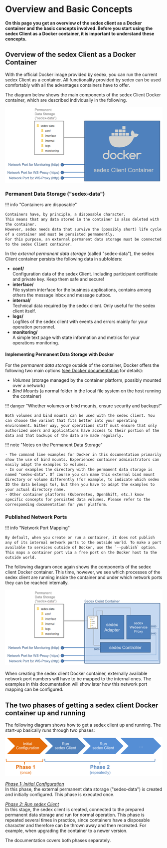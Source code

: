 # Overview and Basic Concepts

**On this page you get an overview of the sedex client as a Docker container and the basic concepts involved.
Before you start using the sedex Client as a Docker container, it is important to understand these concepts.**



## Overview of the sedex Client as a Docker Container

With the official Docker image provided by sedex, you can run the current sedex Client as a container. All functionality provided by sedex can be used comfortably with all the advantages containers have to offer.

The diagram below shows the main components of the sedex Client Docker container, which are described individually in the following.

![Overview of the sedex Client as a Docker Container](/assets/v6/sedex-client-container-volume-overview-1.png)


<a name="Permanent_Data_Storage"></a>
### Permanent Data Storage ("sedex-data")

!!! info "Containers are disposable"

    Containers have, by principle, a disposable character.
    This means that any data stored in the container is also deleted with the container.
    However, sedex needs data that survive the (possibly short) life cycle of a container and must be persisted permanently.
    For this purpose, an external permanent data storage must be connected to the sedex Client container.

In the *external permanent data storage* (called "sedex-data"), the sedex Client container persists the following data in subfolders:

- **conf/**<br /> Configuration data of the sedex Client. Including participant certificate and private key. Keep them safe and secure!
- **interface/**<br /> File system interface for the business applications, contains among others the message inbox and message outbox.
- **internal/**<br /> Technical data required by the sedex client. Only useful for the sedex client itself.
- **logs/**<br /> Logfiles of the sedex client with events and errors mainly for your operation personnel.
- **monitoring/**<br /> A simple text page with state information and metrics for your operations monitoring.


#### Implementing Permanent Data Storage with Docker

For the *permanent data storage* outside of the container, Docker offers the following two main options ([see Docker documentation](https://docs.docker.com/storage/) for details):

- *Volumes* (storage managed by the container platform, possibly mounted over a network)
- *Bind Mounts* (a normal folder in the local file system on the host running the container)

!!! danger "Whether volumes or bind mounts, ensure security and backups!"

    Both volumes and bind mounts can be used with the sedex client. You can choose the variant that fits better into your operating environment. Either way, your operations staff must ensure that only authorized users and applications have access to their portion of the data and that backups of the data are made regularly.


!!! note "Notes on the Permanent Data Storage"

    - The command line examples for Docker in this documentation primarily show the use of bind mounts. Experienced container administrators can easily adapt the examples to volumes.
    - In our examples the directory with the permanent data storage is named "sedex-data". Of course you can name this external bind mount directory or volume differently (for example, to indicate which sedex ID the data belongs to), but then you have to adapt the examples to your actual directory name. 
    - Other container platforms (Kubernetes, OpenShift, etc.) know specific concepts for persisted data volumes. Please refer to the corresponding documentation for your platform.




<a name="Mapped_Network_Ports"></a>
### Published Network Ports

!!! info "Network Port Mapping"

    By default, when you create or run a container, it does not publish any of its internal network ports to the outside world. To make a port available to services outside of Docker, use the `--publish` option. This maps a container port via a free port on the Docker host to the outside world.


The following diagram once again shows the components of the sedex client Docker container. This time, however, we see which processes of the sedex client are running inside the container and under which network ports they can be reached internally.


![Overview of the sedex Client as a Docker Container](/assets/v6/sedex-client-container-volume-overview-2.png)

When creating the sedex client Docker container, externally available network port numbers will have to be mapped to the internal ones.
The examples in this documentation will show later how this network port mapping can be configured.



## The two phases of getting a sedex client Docker container up and running

The following diagram shows how to get a sedex client up and running. The start-up basically runs through two phases:

![The two phases of getting a sedex client Docker container up and running](/assets/v6/phase-1-and-phase-2.png)

[*Phase 1: Initial Configuration<br />*](./initial-configuration/initial_configuration_case_identification.md)
In this phase, the external permanent data storage ("sedex-data") is created and initially configured. This phase is executed once.

[*Phase 2: Run sedex Client<br />*](./run/run_with_docker.md)
In this stage, the sedex client is created, connected to the prepared permanent data storage and run for normal operation. This phase is repeated several times in practice, since containers have a disposable character and therefore can be thrown away and then recreated. For example, when upgrading the container to a newer version.

The documentation covers both phases separately.



